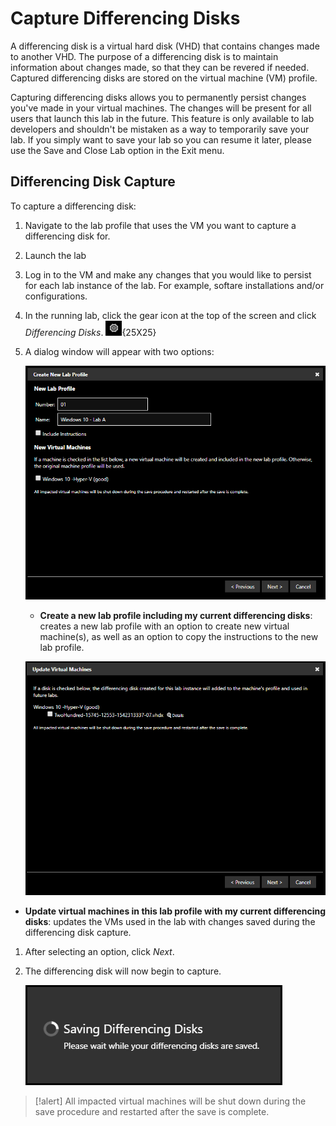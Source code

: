 # Capture Differencing Disks

A differencing disk is a virtual hard disk (VHD) that contains changes made to another VHD. The purpose of a differencing disk is to maintain information about changes made, so that they can be revered if needed. Captured differencing disks are stored on the virtual machine (VM) profile.

Capturing differencing disks allows you to permanently persist changes you've made in your virtual machines. The changes will be present for all users that launch this lab in the future. This feature is only available to lab developers and shouldn't be mistaken as a way to temporarily save your lab. If you simply want to save your lab so you can resume it later, please use the Save and Close Lab option in the Exit menu.

## Differencing Disk Capture

To capture a differencing disk:

1. Navigate to the lab profile that uses the VM you want to capture a differencing disk for. 

1. Launch the lab

1. Log in to the VM and make any changes that you would like to persist for each lab instance of the lab. For example, softare installations and/or configurations.

1. In the running lab, click the gear icon at the top of the screen and click _Differencing Disks_. ![](images/gear-icon.png){25X25} 

1. A dialog window will appear with two options:

    ![](images/create-a-new-lab-diff-disk.png)

    - **Create a new lab profile including my current differencing disks**: creates a new lab profile with an option to create new virtual machine(s), as well as an option to copy the instructions to the new lab profile.
   
    ![](images/update-vm-in-this-lab-diff-disk.png)

 - **Update virtual machines in this lab profile with my current differencing disks**: updates the VMs used in the lab with changes saved during the differencing disk capture.

1. After selecting an option, click _Next_. 

1. The differencing disk will now begin to capture. 

    ![](images/saving-differencing-disks.png)

>[!alert] All impacted virtual machines will be shut down during the save procedure and restarted after the save is complete.

<!--
## Differencing Disk Management and Best Practices

Lab developers have options for managing differencing disks. They can delete, rename or move files associated with the differencing disks.

To manage differencing disk files:

1. From the LOD admin page, click **Manage Storage** on the Storage tile. 

1. Click [insert where to click here] and drill down to the disks and files you wish to manage. 

-->
